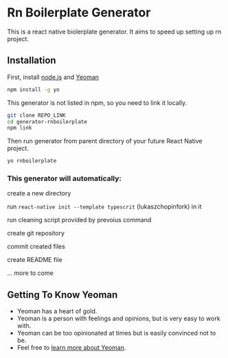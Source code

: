 # Rn Boilerplate Generator

This is a react native biolerplate generator. It aims to speed up setting up rn project.

## Installation

First, install [node.js](https://nodejs.org/) and [Yeoman](http://yeoman.io)

```bash
npm install -g yo
```

This generator is not listed in npm, so you need to link it locally.

```bash
git clone REPO_LINK
cd generator-rnboilerplate
npm link
```

Then run generator from parent directory of your future React Native project.

```bash
yo rnboilerplate
```

### This generator will automatically:

create a new directory

run `react-native init --template typescrit` (lukaszchopinfork) in it

run cleaning script provided by prevoius command

create git repository

commit created files

create README file

... more to come

## Getting To Know Yeoman

- Yeoman has a heart of gold.
- Yeoman is a person with feelings and opinions, but is very easy to work with.
- Yeoman can be too opinionated at times but is easily convinced not to be.
- Feel free to [learn more about Yeoman](http://yeoman.io/).
